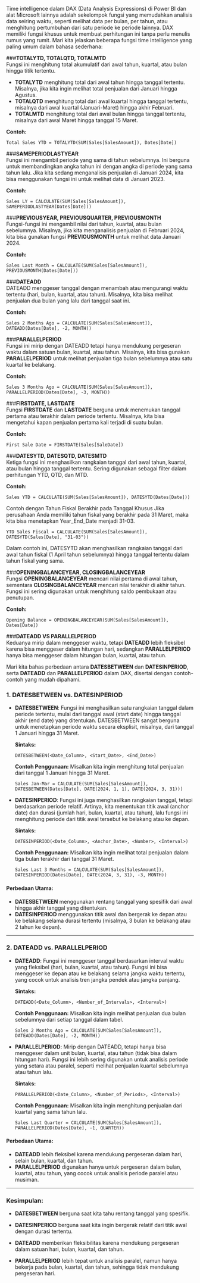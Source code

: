 Time intelligence dalam DAX (Data Analysis Expressions) di Power BI dan alat Microsoft lainnya adalah sekelompok fungsi yang memudahkan analisis data seiring waktu, seperti melihat data per bulan, per tahun, atau menghitung pertumbuhan dari satu periode ke periode lainnya. DAX memiliki fungsi khusus untuk membuat perhitungan ini tanpa perlu menulis rumus yang rumit. Mari kita jelaskan beberapa fungsi time intelligence yang paling umum dalam bahasa sederhana:

###**TOTALYTD, TOTALQTD, TOTALMTD**  
   Fungsi ini menghitung total akumulatif dari awal tahun, kuartal, atau bulan hingga titik tertentu.

   - **TOTALYTD** menghitung total dari awal tahun hingga tanggal tertentu. Misalnya, jika kita ingin melihat total penjualan dari Januari hingga Agustus.
   - **TOTALQTD** menghitung total dari awal kuartal hingga tanggal tertentu, misalnya dari awal kuartal (Januari-Maret) hingga akhir Februari.
   - **TOTALMTD** menghitung total dari awal bulan hingga tanggal tertentu, misalnya dari awal Maret hingga tanggal 15 Maret.

   **Contoh:** 
   ```dax
   Total Sales YTD = TOTALYTD(SUM(Sales[SalesAmount]), Dates[Date])
   ```

###**SAMEPERIODLASTYEAR**  
   Fungsi ini mengambil periode yang sama di tahun sebelumnya. Ini berguna untuk membandingkan angka tahun ini dengan angka di periode yang sama tahun lalu. Jika kita sedang menganalisis penjualan di Januari 2024, kita bisa menggunakan fungsi ini untuk melihat data di Januari 2023.

   **Contoh:**
   ```dax
   Sales LY = CALCULATE(SUM(Sales[SalesAmount]), SAMEPERIODLASTYEAR(Dates[Date]))
   ```

###**PREVIOUSYEAR, PREVIOUSQUARTER, PREVIOUSMONTH**  
   Fungsi-fungsi ini mengambil nilai dari tahun, kuartal, atau bulan sebelumnya. Misalnya, jika kita menganalisis penjualan di Februari 2024, kita bisa gunakan fungsi **PREVIOUSMONTH** untuk melihat data Januari 2024.

   **Contoh:**
   ```dax
   Sales Last Month = CALCULATE(SUM(Sales[SalesAmount]), PREVIOUSMONTH(Dates[Date]))
   ```

###**DATEADD**  
   DATEADD menggeser tanggal dengan menambah atau mengurangi waktu tertentu (hari, bulan, kuartal, atau tahun). Misalnya, kita bisa melihat penjualan dua bulan yang lalu dari tanggal saat ini.

   **Contoh:**
   ```dax
   Sales 2 Months Ago = CALCULATE(SUM(Sales[SalesAmount]), DATEADD(Dates[Date], -2, MONTH))
   ```

###**PARALLELPERIOD**  
   Fungsi ini mirip dengan DATEADD tetapi hanya mendukung pergeseran waktu dalam satuan bulan, kuartal, atau tahun. Misalnya, kita bisa gunakan **PARALLELPERIOD** untuk melihat penjualan tiga bulan sebelumnya atau satu kuartal ke belakang.

   **Contoh:**
   ```dax
   Sales 3 Months Ago = CALCULATE(SUM(Sales[SalesAmount]), PARALLELPERIOD(Dates[Date], -3, MONTH))
   ```

###**FIRSTDATE, LASTDATE**  
   Fungsi **FIRSTDATE** dan **LASTDATE** berguna untuk menemukan tanggal pertama atau terakhir dalam periode tertentu. Misalnya, kita bisa mengetahui kapan penjualan pertama kali terjadi di suatu bulan.

   **Contoh:**
   ```dax
   First Sale Date = FIRSTDATE(Sales[SaleDate])
   ```

###**DATESYTD, DATESQTD, DATESMTD**  
   Ketiga fungsi ini menghasilkan rangkaian tanggal dari awal tahun, kuartal, atau bulan hingga tanggal tertentu. Sering digunakan sebagai filter dalam perhitungan YTD, QTD, dan MTD.

   **Contoh:**
   ```dax
   Sales YTD = CALCULATE(SUM(Sales[SalesAmount]), DATESYTD(Dates[Date]))
   ```

   Contoh dengan Tahun Fiskal Berakhir pada Tanggal Khusus
Jika perusahaan Anda memiliki tahun fiskal yang berakhir pada 31 Maret, maka kita bisa menetapkan Year_End_Date menjadi 31-03.

   ```
   YTD Sales Fiscal = CALCULATE(SUM(Sales[SalesAmount]), DATESYTD(Sales[Date], "31-03"))
   ```
   Dalam contoh ini, DATESYTD akan menghasilkan rangkaian tanggal dari awal tahun fiskal (1 April tahun sebelumnya) hingga tanggal tertentu dalam tahun fiskal yang sama.

###**OPENINGBALANCEYEAR, CLOSINGBALANCEYEAR**  
   Fungsi **OPENINGBALANCEYEAR** mencari nilai pertama di awal tahun, sementara **CLOSINGBALANCEYEAR** mencari nilai terakhir di akhir tahun. Fungsi ini sering digunakan untuk menghitung saldo pembukaan atau penutupan.

   **Contoh:**
   ```dax
   Opening Balance = OPENINGBALANCEYEAR(SUM(Sales[SalesAmount]), Dates[Date])
   ```

###**DATEADD VS PARALLELPERIOD**  
   Keduanya mirip dalam menggeser waktu, tetapi **DATEADD** lebih fleksibel karena bisa menggeser dalam hitungan hari, sedangkan **PARALLELPERIOD** hanya bisa menggeser dalam hitungan bulan, kuartal, atau tahun.


Mari kita bahas perbedaan antara **DATESBETWEEN** dan **DATESINPERIOD**, serta **DATEADD** dan **PARALLELPERIOD** dalam DAX, disertai dengan contoh-contoh yang mudah dipahami.

### 1. **DATESBETWEEN vs. DATESINPERIOD**

- **DATESBETWEEN**: Fungsi ini menghasilkan satu rangkaian tanggal dalam periode tertentu, mulai dari tanggal awal (start date) hingga tanggal akhir (end date) yang ditentukan. DATESBETWEEN sangat berguna untuk menetapkan periode waktu secara eksplisit, misalnya, dari tanggal 1 Januari hingga 31 Maret.

  **Sintaks:**
  ```dax
  DATESBETWEEN(<Date_Column>, <Start_Date>, <End_Date>)
  ```

  **Contoh Penggunaan:**
  Misalkan kita ingin menghitung total penjualan dari tanggal 1 Januari hingga 31 Maret.

  ```dax
  Sales Jan-Mar = CALCULATE(SUM(Sales[SalesAmount]), DATESBETWEEN(Dates[Date], DATE(2024, 1, 1), DATE(2024, 3, 31)))
  ```

- **DATESINPERIOD**: Fungsi ini juga menghasilkan rangkaian tanggal, tetapi berdasarkan periode relatif. Artinya, kita menentukan titik awal (anchor date) dan durasi (jumlah hari, bulan, kuartal, atau tahun), lalu fungsi ini menghitung periode dari titik awal tersebut ke belakang atau ke depan.

  **Sintaks:**
  ```dax
  DATESINPERIOD(<Date_Column>, <Anchor_Date>, <Number>, <Interval>)
  ```

  **Contoh Penggunaan:**
  Misalkan kita ingin melihat total penjualan dalam tiga bulan terakhir dari tanggal 31 Maret.

  ```dax
  Sales Last 3 Months = CALCULATE(SUM(Sales[SalesAmount]), DATESINPERIOD(Dates[Date], DATE(2024, 3, 31), -3, MONTH))
  ```

#### Perbedaan Utama:
- **DATESBETWEEN** menggunakan rentang tanggal yang spesifik dari awal hingga akhir tanggal yang ditentukan.
- **DATESINPERIOD** menggunakan titik awal dan bergerak ke depan atau ke belakang selama durasi tertentu (misalnya, 3 bulan ke belakang atau 2 tahun ke depan).

---

### 2. **DATEADD vs. PARALLELPERIOD**

- **DATEADD**: Fungsi ini menggeser tanggal berdasarkan interval waktu yang fleksibel (hari, bulan, kuartal, atau tahun). Fungsi ini bisa menggeser ke depan atau ke belakang selama jangka waktu tertentu, yang cocok untuk analisis tren jangka pendek atau jangka panjang.

  **Sintaks:**
  ```dax
  DATEADD(<Date_Column>, <Number_of_Intervals>, <Interval>)
  ```

  **Contoh Penggunaan:**
  Misalkan kita ingin melihat penjualan dua bulan sebelumnya dari setiap tanggal dalam tabel.

  ```dax
  Sales 2 Months Ago = CALCULATE(SUM(Sales[SalesAmount]), DATEADD(Dates[Date], -2, MONTH))
  ```

- **PARALLELPERIOD**: Mirip dengan DATEADD, tetapi hanya bisa menggeser dalam unit bulan, kuartal, atau tahun (tidak bisa dalam hitungan hari). Fungsi ini lebih sering digunakan untuk analisis periode yang setara atau paralel, seperti melihat penjualan kuartal sebelumnya atau tahun lalu.

  **Sintaks:**
  ```dax
  PARALLELPERIOD(<Date_Column>, <Number_of_Periods>, <Interval>)
  ```

  **Contoh Penggunaan:**
  Misalkan kita ingin menghitung penjualan dari kuartal yang sama tahun lalu.

  ```dax
  Sales Last Quarter = CALCULATE(SUM(Sales[SalesAmount]), PARALLELPERIOD(Dates[Date], -1, QUARTER))
  ```

#### Perbedaan Utama:
- **DATEADD** lebih fleksibel karena mendukung pergeseran dalam hari, selain bulan, kuartal, dan tahun.
- **PARALLELPERIOD** digunakan hanya untuk pergeseran dalam bulan, kuartal, atau tahun, yang cocok untuk analisis periode paralel atau musiman.

---

### Kesimpulan:

- **DATESBETWEEN** berguna saat kita tahu rentang tanggal yang spesifik.
- **DATESINPERIOD** berguna saat kita ingin bergerak relatif dari titik awal dengan durasi tertentu.
  
- **DATEADD** memberikan fleksibilitas karena mendukung pergeseran dalam satuan hari, bulan, kuartal, dan tahun.
- **PARALLELPERIOD** lebih tepat untuk analisis paralel, namun hanya bekerja pada bulan, kuartal, dan tahun, sehingga tidak mendukung pergeseran hari.



